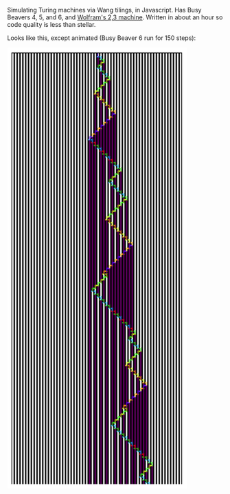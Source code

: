 Simulating Turing machines via Wang tilings, in Javascript. Has Busy Beavers 4, 5, and 6, and [Wolfram's 2,3 machine](https://en.wikipedia.org/wiki/Wolfram's_2-state_3-symbol_Turing_machine). Written in about an hour so code quality is less than stellar.

Looks like this, except animated (Busy Beaver 6 run for 150 steps):

![bb6](bb6.png?raw=true)
